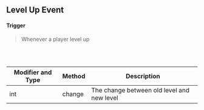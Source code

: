 ## Level Up Event


#### Trigger
> Whenever a player level up
<br>
<br>



Modifier and Type | Method | Description
------- | ------------- | -------------------------------------------------------------
int | change | The change between old level and new level


